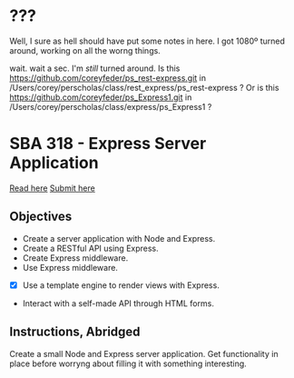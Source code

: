 # ???
Well, I sure as hell should have put some notes in here. I got 1080º turned around, working on all the worng things.

wait. wait a sec. I'm _still_ turned around.
Is this 
    https://github.com/coreyfeder/ps_rest-express.git
        in /Users/corey/perscholas/class/rest_express/ps_rest-express ?
Or is this 
    https://github.com/coreyfeder/ps_Express1.git
        in /Users/corey/perscholas/class/express/ps_Express1 ?




# SBA 318 - Express Server Application

[Read here](https://www.canva.com/design/DAFrinsqKgA/z9-LOsFAqZa9KH2uU-7z6A/view)
[Submit here](https://perscholas.instructure.com/courses/1923/assignments/355837)


## Objectives

* Create a server application with Node and Express.
* Create a RESTful API using Express.
* Create Express middleware.
* Use Express middleware.
* [X] Use a template engine to render views with Express.
* Interact with a self-made API through HTML forms.


## Instructions, Abridged

Create a small Node and Express server application.
Get functionality in place before worryng about filling it with something interesting.


